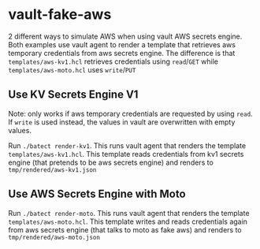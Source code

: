 # vault-fake-aws

2 different ways to simulate AWS when using vault AWS secrets engine. Both examples use vault agent to render a template that retrieves aws temporary credentials from aws secrets engine. The difference is that `templates/aws-kv1.hcl` retrieves credentials using `read`/`GET` while `templates/aws-moto.hcl` uses `write`/`PUT`

## Use KV Secrets Engine V1

Note: only works if aws temporary credentials are requested by using `read`. If `write` is used instead, the values in vault are overwritten with empty values.

Run `./batect render-kv1`. This runs vault agent that renders the template `templates/aws-kv1.hcl`. This template reads credentials from kv1 secrets engine (that pretends to be aws secrets engine) and renders to `tmp/rendered/aws-kv1.json`

## Use AWS Secrets Engine with Moto

Run `./batect render-moto`. This runs vault agent that renders the template `templates/aws-moto.hcl`. This template writes and reads credentials again from aws secrets engine (that talks to moto as fake aws) and renders to `tmp/rendered/aws-moto.json`
